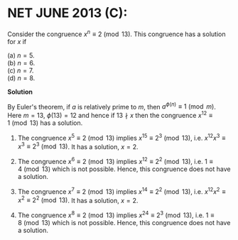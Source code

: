# **NET JUNE 2013 (C):** 

Consider the congruence
$x^n \equiv 2 \pmod {13}$. This congruence has a solution for $x$ if

(a) $n=5$.<br>
(b) $n=6$.<br>
(c) $n=7$.<br>
(d) $n=8$.<br>


**Solution**

By Euler's theorem, if $a$ is relatively prime to $m$, then
$a^{\phi(n)}\equiv 1 \pmod m$. Here $m=13$, $\phi(13)=12$ and hence if
$13\nmid x$ then the congruence $x^{12} \equiv 1 \pmod {13}$ has a
solution.

1.  The congruence $x^5 \equiv 2 \pmod {13}$ implies
    $x^{15} \equiv 2^3 \pmod{13}$, i.e.
    $x^{12} x^3 \equiv x^3 \equiv 2^3 \pmod{13}$. It has a solution,
    $x=2$.<br>

2.  The congruence $x^6 \equiv 2 \pmod {13}$ implies
    $x^{12} \equiv 2^2 \pmod{13}$, i.e. $1\equiv 4 \pmod{13}$ which is
    not possible. Hence, this congruence does not have a solution.<br>

3.  The congruence $x^7 \equiv 2 \pmod {13}$ implies
    $x^{14} \equiv 2^2 \pmod{13}$, i.e.
    $x^{12} x^2 \equiv x^2 \equiv 2^2 \pmod{13}$. It has a solution,
    $x=2$.<br>

4.  The congruence $x^8 \equiv 2 \pmod {13}$ implies
    $x^{24} \equiv 2^3 \pmod{13}$, i.e. $1\equiv 8 \pmod{13}$ which is
    not possible. Hence, this congruence does not have a solution.<br>


